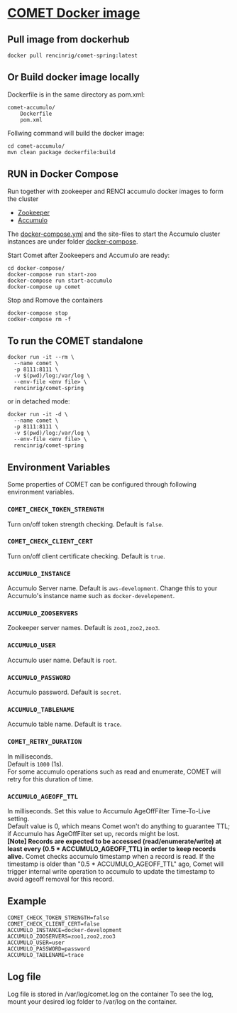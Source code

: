 
# [COMET Docker image](https://hub.docker.com/repository/docker/rencinrig/comet-spring)

## Pull image from dockerhub

```
docker pull rencinrig/comet-spring:latest
```

## Or Build docker image locally
Dockerfile is in the same directory as pom.xml: 

```
comet-accumulo/
    Dockerfile
    pom.xml
```

Follwing command will build the docker image:

```
cd comet-accumulo/
mvn clean package dockerfile:build
```

## RUN in Docker Compose
Run together with zookeeper and RENCI accumulo docker images to form the cluster
- [Zookeeper](https://hub.docker.com/_/zookeeper)
- [Accumulo](https://github.com/RENCI-NRIG/accumulo)

The [docker-compose.yml](docker-compose/docker-compose.yml) and the site-files to start the Accumulo cluster instances are under folder [docker-compose](docker-compose).

Start Comet after Zookeepers and Accumulo are ready:
```
cd docker-compose/
docker-compose run start-zoo
docker-compose run start-accumulo
docker-compose up comet
```
Stop and Romove the containers
```
docker-compose stop
codker-compose rm -f
```

## To run the COMET standalone
```
docker run -it --rm \
  --name comet \
  -p 8111:8111 \
  -v $(pwd)/log:/var/log \
  --env-file <env file> \
  rencinrig/comet-spring
```

or  in detached mode:
	
```
docker run -it -d \
  --name comet \
  -p 8111:8111 \
  -v $(pwd)/log:/var/log \
  --env-file <env file> \
  rencinrig/comet-spring
```

## Environment Variables

Some properties of COMET can be configured through following environment variables. 

### `COMET_CHECK_TOKEN_STRENGTH`

Turn on/off token strength checking. Default is `false`. 

### `COMET_CHECK_CLIENT_CERT`

Turn on/off client certificate checking. Default is `true`. 

### `ACCUMULO_INSTANCE`

Accumulo Server name. Default is `aws-development`. 
Change this to your Accumulo's instance name such as `docker-developement`.

### `ACCUMULO_ZOOSERVERS`

Zookeeper server names. Default is `zoo1,zoo2,zoo3`.

### `ACCUMULO_USER`

Accumulo user name. Default is `root`.

### `ACCUMULO_PASSWORD`

Accumulo password. Default is `secret`.

### `ACCUMULO_TABLENAME`

Accumulo table name. Default is `trace`.

### `COMET_RETRY_DURATION`

In milliseconds. <br>
Default is `1000` (1s). <br>
For some accumulo operations such as read and enumerate, COMET will retry for this duration of time. 

### `ACCUMULO_AGEOFF_TTL`

In milliseconds. 
Set this value to Accumulo AgeOffFilter Time-To-Live setting. <br>
Default value is 0, which means Comet won't do anything to guarantee TTL; if Accumulo has AgeOffFilter set up, records might be lost.<br>
**[Note] Records are expected to be accessed (read/enumerate/write) at least every (0.5 * ACCUMULO_AGEOFF_TTL) in order to keep records alive.** Comet checks accumulo timestamp when a record is read. If the timestamp is older than "0.5 * ACCUMULO_AGEOFF_TTL" ago, Comet will trigger internal write operation to accumulo to update the timestamp to avoid ageoff removal for this record.
<br>


## Example
```
COMET_CHECK_TOKEN_STRENGTH=false
COMET_CHECK_CLIENT_CERT=false
ACCUMULO_INSTANCE=docker-development
ACCUMULO_ZOOSERVERS=zoo1,zoo2,zoo3
ACCUMULO_USER=user
ACCUMULO_PASSWORD=password
ACCUMULO_TABLENAME=trace
```


## Log file

Log file is stored in /var/log/comet.log on the container
To see the log, mount your desired log folder to /var/log on the container. 



